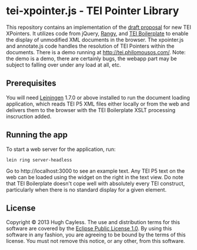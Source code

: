 # tei-xpointer.js - TEI Pointer Library

This repository contains an implementation of the [draft proposal](https://github.com/hcayless/TEI_Pointers_Draft) 
for new TEI XPointers. It utilizes code from jQuery, [Rangy](https://code.google.com/p/rangy/), and 
[TEI Boilerplate](http://dcl.slis.indiana.edu/teibp/) to enable the display of unmodified XML documents in the 
browser. The xpointer.js and annotate.js code handles the resolution of TEI Pointers within the documents. There is a
demo running at <http://tei.philomousos.com/>. Note: the demo is a demo, there are certainly bugs, the webapp part may 
be subject to falling over under any load at all, etc.

## Prerequisites

You will need [Leiningen][1] 1.7.0 or above installed to run the document loading application, which reads TEI P5 XML files either locally or from the web and delivers them to the browser with the TEI Boilerplate XSLT processing inscruction added.

[1]: https://github.com/technomancy/leiningen

## Running the app

To start a web server for the application, run:

    lein ring server-headless
    
Go to http://localhost:3000 to see an example text. Any TEI P5 text on the web can be loaded using the widget on the right in the text view. Do note that TEI Boilerplate doesn't cope well with absolutely every TEI construct, particularly when there is no standard display for a given element.

## License

Copyright © 2013 Hugh Cayless. The use and distribution terms for this software are covered by the [Eclipse Public License 1.0](http://opensource.org/licenses/eclipse-1.0.php). By using this software in any fashion, you are agreeing to be bound by the terms of this license. You must not remove this notice, or any other, from this software.
